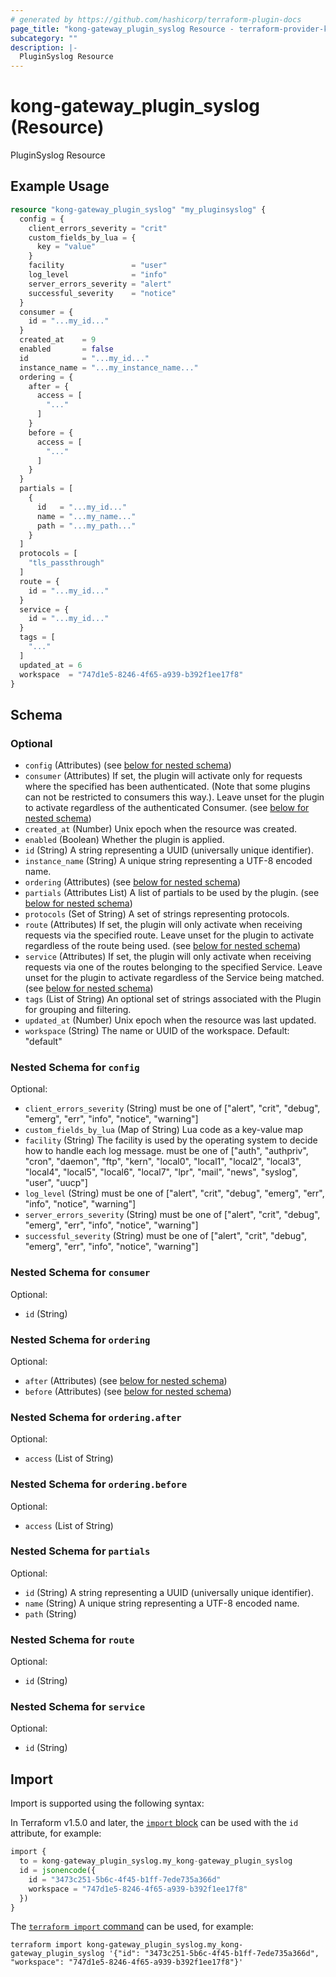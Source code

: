```yaml
---
# generated by https://github.com/hashicorp/terraform-plugin-docs
page_title: "kong-gateway_plugin_syslog Resource - terraform-provider-kong-gateway"
subcategory: ""
description: |-
  PluginSyslog Resource
---
```


# kong-gateway_plugin_syslog (Resource)

PluginSyslog Resource

## Example Usage

```terraform
resource "kong-gateway_plugin_syslog" "my_pluginsyslog" {
  config = {
    client_errors_severity = "crit"
    custom_fields_by_lua = {
      key = "value"
    }
    facility               = "user"
    log_level              = "info"
    server_errors_severity = "alert"
    successful_severity    = "notice"
  }
  consumer = {
    id = "...my_id..."
  }
  created_at    = 9
  enabled       = false
  id            = "...my_id..."
  instance_name = "...my_instance_name..."
  ordering = {
    after = {
      access = [
        "..."
      ]
    }
    before = {
      access = [
        "..."
      ]
    }
  }
  partials = [
    {
      id   = "...my_id..."
      name = "...my_name..."
      path = "...my_path..."
    }
  ]
  protocols = [
    "tls_passthrough"
  ]
  route = {
    id = "...my_id..."
  }
  service = {
    id = "...my_id..."
  }
  tags = [
    "..."
  ]
  updated_at = 6
  workspace  = "747d1e5-8246-4f65-a939-b392f1ee17f8"
}
```

<!-- schema generated by tfplugindocs -->
## Schema

### Optional

- `config` (Attributes) (see [below for nested schema](#nestedatt--config))
- `consumer` (Attributes) If set, the plugin will activate only for requests where the specified has been authenticated. (Note that some plugins can not be restricted to consumers this way.). Leave unset for the plugin to activate regardless of the authenticated Consumer. (see [below for nested schema](#nestedatt--consumer))
- `created_at` (Number) Unix epoch when the resource was created.
- `enabled` (Boolean) Whether the plugin is applied.
- `id` (String) A string representing a UUID (universally unique identifier).
- `instance_name` (String) A unique string representing a UTF-8 encoded name.
- `ordering` (Attributes) (see [below for nested schema](#nestedatt--ordering))
- `partials` (Attributes List) A list of partials to be used by the plugin. (see [below for nested schema](#nestedatt--partials))
- `protocols` (Set of String) A set of strings representing protocols.
- `route` (Attributes) If set, the plugin will only activate when receiving requests via the specified route. Leave unset for the plugin to activate regardless of the route being used. (see [below for nested schema](#nestedatt--route))
- `service` (Attributes) If set, the plugin will only activate when receiving requests via one of the routes belonging to the specified Service. Leave unset for the plugin to activate regardless of the Service being matched. (see [below for nested schema](#nestedatt--service))
- `tags` (List of String) An optional set of strings associated with the Plugin for grouping and filtering.
- `updated_at` (Number) Unix epoch when the resource was last updated.
- `workspace` (String) The name or UUID of the workspace. Default: "default"

<a id="nestedatt--config"></a>
### Nested Schema for `config`

Optional:

- `client_errors_severity` (String) must be one of ["alert", "crit", "debug", "emerg", "err", "info", "notice", "warning"]
- `custom_fields_by_lua` (Map of String) Lua code as a key-value map
- `facility` (String) The facility is used by the operating system to decide how to handle each log message. must be one of ["auth", "authpriv", "cron", "daemon", "ftp", "kern", "local0", "local1", "local2", "local3", "local4", "local5", "local6", "local7", "lpr", "mail", "news", "syslog", "user", "uucp"]
- `log_level` (String) must be one of ["alert", "crit", "debug", "emerg", "err", "info", "notice", "warning"]
- `server_errors_severity` (String) must be one of ["alert", "crit", "debug", "emerg", "err", "info", "notice", "warning"]
- `successful_severity` (String) must be one of ["alert", "crit", "debug", "emerg", "err", "info", "notice", "warning"]


<a id="nestedatt--consumer"></a>
### Nested Schema for `consumer`

Optional:

- `id` (String)


<a id="nestedatt--ordering"></a>
### Nested Schema for `ordering`

Optional:

- `after` (Attributes) (see [below for nested schema](#nestedatt--ordering--after))
- `before` (Attributes) (see [below for nested schema](#nestedatt--ordering--before))

<a id="nestedatt--ordering--after"></a>
### Nested Schema for `ordering.after`

Optional:

- `access` (List of String)


<a id="nestedatt--ordering--before"></a>
### Nested Schema for `ordering.before`

Optional:

- `access` (List of String)



<a id="nestedatt--partials"></a>
### Nested Schema for `partials`

Optional:

- `id` (String) A string representing a UUID (universally unique identifier).
- `name` (String) A unique string representing a UTF-8 encoded name.
- `path` (String)


<a id="nestedatt--route"></a>
### Nested Schema for `route`

Optional:

- `id` (String)


<a id="nestedatt--service"></a>
### Nested Schema for `service`

Optional:

- `id` (String)

## Import

Import is supported using the following syntax:

In Terraform v1.5.0 and later, the [`import` block](https://developer.hashicorp.com/terraform/language/import) can be used with the `id` attribute, for example:

```terraform
import {
  to = kong-gateway_plugin_syslog.my_kong-gateway_plugin_syslog
  id = jsonencode({
    id = "3473c251-5b6c-4f45-b1ff-7ede735a366d"
    workspace = "747d1e5-8246-4f65-a939-b392f1ee17f8"
  })
}
```

The [`terraform import` command](https://developer.hashicorp.com/terraform/cli/commands/import) can be used, for example:

```shell
terraform import kong-gateway_plugin_syslog.my_kong-gateway_plugin_syslog '{"id": "3473c251-5b6c-4f45-b1ff-7ede735a366d", "workspace": "747d1e5-8246-4f65-a939-b392f1ee17f8"}'
```
